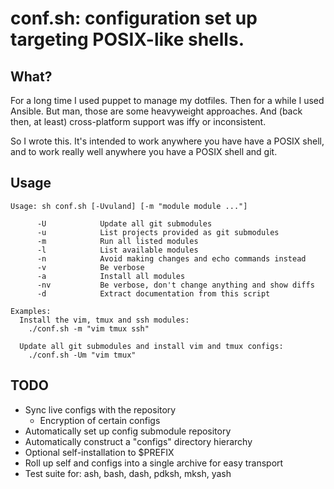 # conf.sh: configuration set up targeting POSIX-like shells.

## What?
For a long time I used puppet to manage my dotfiles. Then for a while I 
used Ansible. But man, those are some heavyweight approaches. And (back then, at
least) cross-platform support was iffy or inconsistent.

So I wrote this. It's intended to work anywhere you have have a POSIX shell,
and to work really well anywhere you have a POSIX shell and git.

## Usage
```
Usage: sh conf.sh [-Uvuland] [-m "module module ..."]

      -U            Update all git submodules
      -u            List projects provided as git submodules
      -m            Run all listed modules
      -l            List available modules
      -n            Avoid making changes and echo commands instead
      -v            Be verbose
      -a            Install all modules
      -nv           Be verbose, don't change anything and show diffs
      -d            Extract documentation from this script

Examples:
  Install the vim, tmux and ssh modules:
    ./conf.sh -m "vim tmux ssh"

  Update all git submodules and install vim and tmux configs:
    ./conf.sh -Um "vim tmux"
```

## TODO
 - Sync live configs with the repository
    - Encryption of certain configs
 - Automatically set up config submodule repository
 - Automatically construct a "configs" directory hierarchy
 - Optional self-installation to $PREFIX
 - Roll up self and configs into a single archive for easy transport
 - Test suite for: ash, bash, dash, pdksh, mksh, yash
